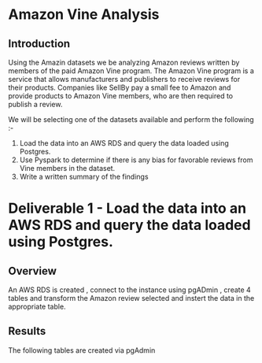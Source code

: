 # Amazon Vine Analysis

## Introduction

Using the Amazin datasets we be analyzing Amazon reviews written by members of the paid Amazon Vine program. The Amazon Vine program is a service that allows manufacturers and publishers to receive reviews for their products. Companies like SellBy pay a small fee to Amazon and provide products to Amazon Vine members, who are then required to publish a review.

We will be selecting one of the datasets available and perform the following :- 

1) Load the data into an AWS RDS and query the data loaded using Postgres.
2) Use Pyspark to determine if there is any bias for favorable reviews from Vine members in the dataset.
3) Write a written summary of the findings

# Deliverable 1 - Load the data into an AWS RDS and query the data loaded using Postgres.

## Overview

An AWS RDS is created , connect to the instance using pgADmin , create 4 tables and transform the Amazon review selected and instert the data in the appropriate table.

## Results

The following tables are created via pgAdmin




